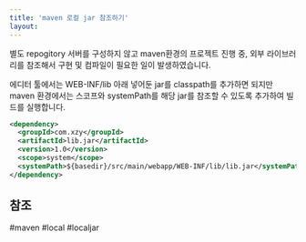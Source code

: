 ```yaml
---
title: 'maven 로컬 jar 참조하기'
layout: 
---
```



별도 repogitory 서버를 구성하지 않고 maven환경의 프로젝트 진행 중, 외부 라이브러리를 참조해서 구현 및 컴파일이 필요한 일이 발생하였습니다.

에디터 툴에서는 WEB-INF/lib 아래 넣어둔 jar를 classpath를 추가하면 되지만 maven 환경에서는 스코프와 systemPath를 해당 jar를 참조할 수 있도록 추가하여 빌드를 실행합니다.

```xml
<dependency>
  <groupId>com.xzy</groupId>
  <artifactId>lib.jar</artifactId>
  <version>1.0</version>
  <scope>system</scope>
  <systemPath>${basedir}/src/main/webapp/WEB-INF/lib/lib.jar</systemPath>
</dependency>
```

## 참조



#maven #local #localjar 
